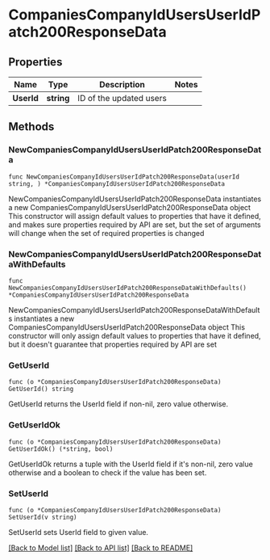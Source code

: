 # CompaniesCompanyIdUsersUserIdPatch200ResponseData

## Properties

Name | Type | Description | Notes
------------ | ------------- | ------------- | -------------
**UserId** | **string** | ID of the updated users | 

## Methods

### NewCompaniesCompanyIdUsersUserIdPatch200ResponseData

`func NewCompaniesCompanyIdUsersUserIdPatch200ResponseData(userId string, ) *CompaniesCompanyIdUsersUserIdPatch200ResponseData`

NewCompaniesCompanyIdUsersUserIdPatch200ResponseData instantiates a new CompaniesCompanyIdUsersUserIdPatch200ResponseData object
This constructor will assign default values to properties that have it defined,
and makes sure properties required by API are set, but the set of arguments
will change when the set of required properties is changed

### NewCompaniesCompanyIdUsersUserIdPatch200ResponseDataWithDefaults

`func NewCompaniesCompanyIdUsersUserIdPatch200ResponseDataWithDefaults() *CompaniesCompanyIdUsersUserIdPatch200ResponseData`

NewCompaniesCompanyIdUsersUserIdPatch200ResponseDataWithDefaults instantiates a new CompaniesCompanyIdUsersUserIdPatch200ResponseData object
This constructor will only assign default values to properties that have it defined,
but it doesn't guarantee that properties required by API are set

### GetUserId

`func (o *CompaniesCompanyIdUsersUserIdPatch200ResponseData) GetUserId() string`

GetUserId returns the UserId field if non-nil, zero value otherwise.

### GetUserIdOk

`func (o *CompaniesCompanyIdUsersUserIdPatch200ResponseData) GetUserIdOk() (*string, bool)`

GetUserIdOk returns a tuple with the UserId field if it's non-nil, zero value otherwise
and a boolean to check if the value has been set.

### SetUserId

`func (o *CompaniesCompanyIdUsersUserIdPatch200ResponseData) SetUserId(v string)`

SetUserId sets UserId field to given value.



[[Back to Model list]](../README.md#documentation-for-models) [[Back to API list]](../README.md#documentation-for-api-endpoints) [[Back to README]](../README.md)


